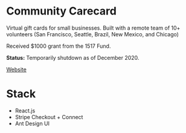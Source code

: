 # Community Carecard

Virtual gift cards for small businesses. Built with a remote team of 10+ volunteers (San Francisco, Seattle, Brazil, New Mexico, and Chicago)

Received $1000 grant from the 1517 Fund. 

**Status:** Temporarily shutdown as of December 2020.

[Website](https://ccarecard.com)

# Stack
- React.js
- Stripe Checkout + Connect
- Ant Design UI
